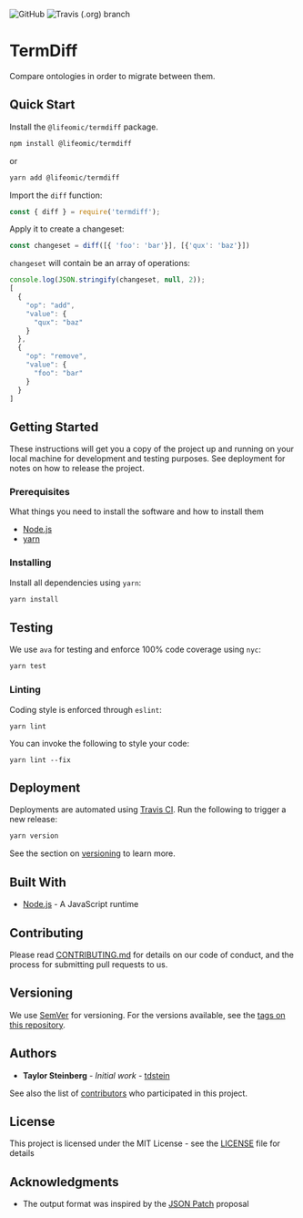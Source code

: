 ![GitHub](https://img.shields.io/github/license/lifeomic/termdiff.svg?style=for-the-badge)
![Travis (.org) branch](https://img.shields.io/travis/lifeomic/termdiff/master.svg?style=for-the-badge)

# TermDiff

Compare ontologies in order to migrate between them.

## Quick Start

Install the `@lifeomic/termdiff` package.

```bash
npm install @lifeomic/termdiff
```

or

```bash
yarn add @lifeomic/termdiff
```

Import the `diff` function:

```js
const { diff } = require('termdiff');
```

Apply it to create a changeset:

```js
const changeset = diff([{ 'foo': 'bar'}], [{'qux': 'baz'}])
```

`changeset` will contain be an array of operations:

```js
console.log(JSON.stringify(changeset, null, 2));
[
  {
    "op": "add",
    "value": {
      "qux": "baz"
    }
  },
  {
    "op": "remove",
    "value": {
      "foo": "bar"
    }
  }
]
```

## Getting Started

These instructions will get you a copy of the project up and running on your local machine for development and testing purposes. See deployment for notes on how to release the project.

### Prerequisites

What things you need to install the software and how to install them

- [Node.js](https://nodejs.org/en/)
- [yarn](https://yarnpkg.com/en/docs/install#mac-stable)

### Installing

Install all dependencies using `yarn`:

```bash
yarn install
```

## Testing

We use `ava` for testing and enforce 100% code coverage using `nyc`:

```bash
yarn test
```

### Linting

Coding style is enforced through `eslint`:

```
yarn lint
```

You can invoke the following to style your code:

```
yarn lint --fix
```

## Deployment

Deployments are automated using [Travis CI](https://travis-ci.org/). Run the following to trigger a new release:

```bash
yarn version
```

See the section on [versioning](#versioning) to learn more.

## Built With

- [Node.js](https://nodejs.org/en/) - A JavaScript runtime

## Contributing

Please read [CONTRIBUTING.md](https://github.com/lifeomic/termdiff/blob/master/CODE_OF_CONDUCT.md) for details on our code of conduct, and the process for submitting pull requests to us.

## Versioning

We use [SemVer](http://semver.org/) for versioning. For the versions available, see the [tags on this repository](https://github.com/lifeomic/termdiff/tags).

## Authors

- **Taylor Steinberg** - *Initial work* - [tdstein](https://github.com/tdstein)

See also the list of [contributors](https://github.com/lifeomic/termdiff/contributors) who participated in this project.

## License

This project is licensed under the MIT License - see the [LICENSE](LICENSE) file for details

## Acknowledgments

* The output format was inspired by the [JSON Patch](https://tools.ietf.org/html/draft-ietf-appsawg-json-patch-08) proposal

